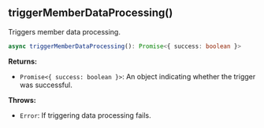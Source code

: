 ## triggerMemberDataProcessing()

Triggers member data processing.

```typescript
async triggerMemberDataProcessing(): Promise<{ success: boolean }>
```

**Returns:**

- `Promise<{ success: boolean }>`: An object indicating whether the trigger was successful.

**Throws:**

- `Error`: If triggering data processing fails.
